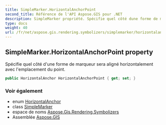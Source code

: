 ```yaml
---
title: SimpleMarker.HorizontalAnchorPoint
second_title: Référence de l'API Aspose.GIS pour .NET
description: SimpleMarker propriété. Spécifie quel côté dune forme de marqueur sera aligné horizontalement avec lemplacement du point.
type: docs
weight: 40
url: /fr/net/aspose.gis.rendering.symbolizers/simplemarker/horizontalanchorpoint/
---
```

## SimpleMarker.HorizontalAnchorPoint property

Spécifie quel côté d'une forme de marqueur sera aligné horizontalement avec l'emplacement du point.

```csharp
public HorizontalAnchor HorizontalAnchorPoint { get; set; }
```

### Voir également

* enum [HorizontalAnchor](../../horizontalanchor/)
* class [SimpleMarker](../)
* espace de noms [Aspose.Gis.Rendering.Symbolizers](../../simplemarker/)
* Assemblée [Aspose.GIS](../../../)


